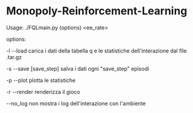 # Monopoly-Reinforcement-Learning
Usage: ./FQLmain.py (options) <episodes><gamma><alpha><ee_rate>

options:
  
-l --load                 carica i dati della tabella q e le statistiche dell'interazione dal file .tar.gz

-s --save [save_step]     salva i dati ogni "save_step" episodi

-p --plot                 plotta le statistiche

-r --render               renderizza il gioco

--no_log                  non mostra i log dell'interazione con l'ambiente

